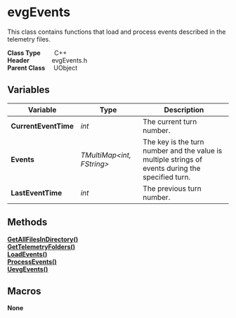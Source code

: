 # evgEvents
This class contains functions that load and process events described in the telemetry files.  

**Class Type**&nbsp; &nbsp; &nbsp; &nbsp; C++  
**Header** &nbsp; &nbsp; &nbsp; &nbsp; &nbsp; &nbsp; evgEvents.h  
**Parent Class** &nbsp; &nbsp; UObject  

## Variables
|Variable               |Type                           |Description                                                                                        |
|-----------------------|-------------------------------|---------------------------------------------------------------------------------------------------|
|**CurrentEventTime**   |*int*                          |The current turn number.                                                                           |
|**Events**             |*TMultiMap\<int, FString\>*    |The key is the turn number and the value is multiple strings of events during the specified turn.  |
|**LastEventTime**      |*int*                          |The previous turn number.                                                                          |

## Methods
[**GetAllFilesInDirectory()**](../../Methods/ClientMethods/GetAllFilesInDirectory().md)  
[**GetTelemetryFolders()**](../../Methods/ClientMethods/GetTelemetryFolders().md)  
[**LoadEvents()**](../../Methods/ClientMethods/LoadEvents().md)  
[**ProcessEvents()**](../../Methods/ClientMethods/ProcessEvents().md)  
[**UevgEvents()**](../../Methods/ClientMethods/UevgEvents().md)  

## Macros
**None**
